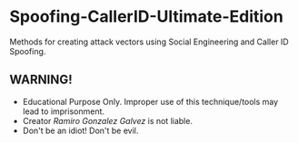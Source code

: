 # Spoofing-CallerID-Ultimate-Edition
Methods for creating attack vectors using Social Engineering and Caller ID Spoofing. 
## WARNING!
- Educational Purpose Only. Improper use of this technique/tools may lead to imprisonment. 
- Creator *Ramiro Gonzalez Galvez* is not liable. 
- Don't be an idiot! Don't be evil. 
